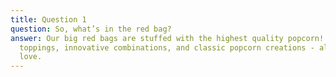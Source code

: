 ```yaml
---
title: Question 1
question: So, what’s in the red bag?
answer: Our big red bags are stuffed with the highest quality popcorn! Layered drizzled
  toppings, innovative combinations, and classic popcorn creations - all crafted with
  love.
---
```


